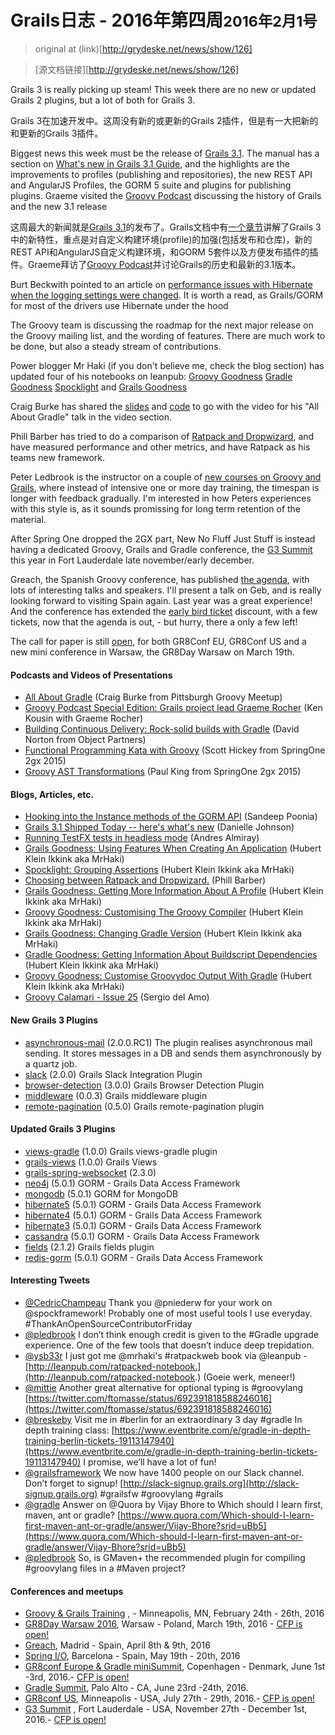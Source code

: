 # Grails日志 - 2016年第四周<small>2016年2月1号</small>

> original at (link)[http://grydeske.net/news/show/126]

> [源文档链接][http://grydeske.net/news/show/126]

Grails 3 is really picking up steam! This week there are no new or updated Grails 2 plugins, but a lot of both for Grails 3.

Grails 3在加速开发中。这周没有新的或更新的Grails 2插件，但是有一大把新的和更新的Grails 3插件。     

Biggest news this week must be the release of [Grails 3.1](https://github.com/grails/grails-core/releases/tag/v3.1.0). The manual has a section on [What's new in Grails 3.1 Guide](http://grails.github.io/grails-doc/3.1.x/guide/introduction.html#whatsNew31), and the highlights are the improvements to profiles (publishing and repositories), the new REST API and AngularJS Profiles, the GORM 5 suite and plugins for publishing plugins. Graeme visited the [Groovy Podcast](https://www.youtube.com/watch?v=ZxExU0lbMUI&feature=youtu.be) discussing the history of Grails and the new 3.1 release   


这周最大的新闻就是[Grails 3.1](https://github.com/grails/grails-core/releases/tag/v3.1.0)的发布了。Grails文档中有[一个章节](http://grails.github.io/grails-doc/3.1.x/guide/introduction.html#whatsNew31)讲解了Grails 3中的新特性，重点是对自定义构建环境(profile)的加强(包括发布和仓库)，新的REST API和AngularJS自定义构建环境，和GORM 5套件以及方便发布插件的插件。Graeme拜访了[Groovy Podcast](https://www.youtube.com/watch?v=ZxExU0lbMUI&feature=youtu.be)并讨论Grails的历史和最新的3.1版本。     

Burt Beckwith pointed to an article on [performance issues with Hibernate when the logging settings were changed](https://plumbr.eu/blog/io/how-we-accidentally-doubled-our-jdbc-traffic-with-hibernate). It is worth a read, as Grails/GORM for most of the drivers use Hibernate under the hood

The Groovy team is discussing the roadmap for the next major release on the Groovy mailing list, and the wording of features. There are much work to be done, but also a steady stream of contributions.

Power blogger Mr Haki (if you don't believe me, check the blog section) has updated four of his notebooks on leanpub: [Groovy Goodness](http://mrhaki.blogspot.dk/2016/02/groovy-goodness-notebook-is-updated.html) [Gradle Goodness](http://mrhaki.blogspot.dk/2016/02/gradle-goodness-notebook-updated.html) [Spocklight](http://mrhaki.blogspot.dk/2016/02/spocklight-notebook-is-updated.html) and [Grails Goodness](http://mrhaki.blogspot.dk/2016/02/grails-goodness-notebook-updated.html)

Craig Burke has shared the [slides](http://www.craigburke.com/gradle-intro/) and [code](https://github.com/craigburke/gradle-intro) to go with the video for his "All About Gradle" talk in the video section.

Phill Barber has tried to do a comparison of [Ratpack and Dropwizard](http://phillbarber.blogspot.com/2016/01/choosing-between-ratpack-and-dropwizard.html), and have measured performance and other metrics, and have Ratpack as his teams new framework.

Peter Ledbrook is the instructor on a couple of [new courses on Groovy and Grails](http://blog.cacoethes.co.uk/groovyandgrails/a-new-approach-to-training), where instead of intensive one or more day training, the timespan is longer with feedback gradually. I'm interested in how Peters experiences with this style is, as it sounds promissing for long term retention of the material.

After Spring One dropped the 2GX part, New No Fluff Just Stuff is instead having a dedicated Groovy, Grails and Gradle conference, the [G3 Summit](https://g3summit.com) this year in Fort Lauderdale late november/early december.

Greach, the Spanish Groovy conference, has published [the agenda](http://greachconf.com/agenda/), with lots of interesting talks and speakers. I'll present a talk on Geb, and is really looking forward to visiting Spain again. Last year was a great experience! And the conference has extended the [early bird ticket](http://greachconf.com/#tickets) discount, with a few tickets, now that the agenda is out, - but hurry, there a only a few left!

The call for paper is still [open](http://cfp.gr8conf.org/login/auth), for both GR8Conf EU, GR8Conf US and a new mini conference in Warsaw, the GR8Day Warsaw on March 19th.

#### Podcasts and Videos of Presentations

*   [All About Gradle](https://www.youtube.com/watch?v=xyJvFqLLdXg) (Craig Burke from Pittsburgh Groovy Meetup)
*   [Groovy Podcast Special Edition: Grails project lead Graeme Rocher](https://www.youtube.com/watch?v=ZxExU0lbMUI&feature=youtu.be) (Ken Kousin with Graeme Rocher)
*   [Building Continuous Delivery: Rock-solid builds with Gradle](https://objectpartners.com/2016/02/01/building-continuous-delivery-rock-solid-builds-with-gradle/) (David Norton from Object Partners)
*   [Functional Programming Kata with Groovy](http://www.infoq.com/presentations/fp-groovy) (Scott Hickey from SpringOne 2gx 2015)
*   [Groovy AST Transformations](http://www.infoq.com/presentations/groovy-ast-transformations) (Paul King from SpringOne 2gx 2015)

#### Blogs, Articles, etc.

*   [Hooking into the Instance methods of the GORM API](http://www.tothenew.com/blog/hooking-into-the-instance-methods-of-the-gorm-api/) (Sandeep Poonia)
*   [Grails 3.1 Shipped Today -- here's what's new](http://www.ociweb.com/resources/news/2016/01/28/grails-31-released) (Danielle Johnson)
*   [Running TestFX tests in headless mode](http://www.jroller.com/aalmiray/entry/running_testfx_tests_in_headless) (Andres Almiray)
*   [Grails Goodness: Using Features When Creating An Application](http://mrhaki.blogspot.dk/2016/01/grails-goodness-using-features-when.html) (Hubert Klein Ikkink aka MrHaki)
*   [Spocklight: Grouping Assertions](http://mrhaki.blogspot.dk/2016/01/spocklight-grouping-assertions.html) (Hubert Klein Ikkink aka MrHaki)
*   [Choosing between Ratpack and Dropwizard.](http://phillbarber.blogspot.com/2016/01/choosing-between-ratpack-and-dropwizard.html) (Phill Barber)
*   [Grails Goodness: Getting More Information About A Profile](http://mrhaki.blogspot.dk/2016/01/grails-goodness-getting-more.html) (Hubert Klein Ikkink aka MrHaki)
*   [Groovy Goodness: Customising The Groovy Compiler](http://mrhaki.blogspot.dk/2016/01/groovy-goodness-customising-groovy.html) (Hubert Klein Ikkink aka MrHaki)
*   [Grails Goodness: Changing Gradle Version](http://mrhaki.blogspot.dk/2016/01/grails-goodness-changing-gradle-version.html) (Hubert Klein Ikkink aka MrHaki)
*   [Gradle Goodness: Getting Information About Buildscript Dependencies](http://mrhaki.blogspot.dk/2016/01/gradle-goodness-getting-information.html) (Hubert Klein Ikkink aka MrHaki)
*   [Groovy Goodness: Customise Groovydoc Output With Gradle](http://mrhaki.blogspot.dk/2016/01/groovy-goodness-customise-groovydoc.html) (Hubert Klein Ikkink aka MrHaki)
*   [Groovy Calamari - Issue 25](http://groovycalamari.com/issues/25) (Sergio del Amo)

#### New Grails 3 Plugins

*   [asynchronous-mail](https://bintray.com/kefirsf/plugins/asynchronous-mail/view) (2.0.0.RC1) The plugin realises asynchronous mail sending. It stores messages in a DB and sends them asynchronously by a quartz job.
*   [slack](https://bintray.com/mathifonseca/grails-plugins/slack/view) (2.0.0) Grails Slack Integration Plugin
*   [browser-detection](https://bintray.com/mathifonseca/grails-plugins/browser-detection/view) (3.0.0) Grails Browser Detection Plugin
*   [middleware](https://bintray.com/lduarte/plugins/middleware/view) (0.0.3) Grails middleware plugin
*   [remote-pagination](https://bintray.com/amitjain/plugins/remote-pagination/view) (0.5.0) Grails remote-pagination plugin

#### Updated Grails 3 Plugins

*   [views-gradle](https://bintray.com/grails/plugins/views-gradle/view) (1.0.0) Grails views-gradle plugin
*   [grails-views](https://bintray.com/grails/plugins/grails-views/view) (1.0.0) Grails Views
*   [grails-spring-websocket](https://bintray.com/zyro/maven/grails-spring-websocket/view) (2.3.0)
*   [neo4j](https://bintray.com/grails/plugins/neo4j/view) (5.0.1) GORM - Grails Data Access Framework
*   [mongodb](https://bintray.com/grails/plugins/mongodb/view) (5.0.1) GORM for MongoDB
*   [hibernate5](https://bintray.com/grails/plugins/hibernate5/view) (5.0.1) GORM - Grails Data Access Framework
*   [hibernate4](https://bintray.com/grails/plugins/hibernate4/view) (5.0.1) GORM - Grails Data Access Framework
*   [hibernate3](https://bintray.com/grails/plugins/hibernate3/view) (5.0.1) GORM - Grails Data Access Framework
*   [cassandra](https://bintray.com/grails/plugins/cassandra/view) (5.0.1) GORM - Grails Data Access Framework
*   [fields](https://bintray.com/grails/plugins/fields/view) (2.1.2) Grails fields plugin
*   [redis-gorm](https://bintray.com/grails/plugins/redis-gorm/view) (5.0.1) GORM - Grails Data Access Framework

#### Interesting Tweets

*   [@CedricChampeau](https://twitter.com/CedricChampeau/status/693055377982767104) Thank you @pniederw for your work on @spockframework! Probably one of most useful tools I use everyday. #ThankAnOpenSourceContributorFriday
*   [@pledbrook](https://twitter.com/pledbrook/status/693025569437523968) I don’t think enough credit is given to the #Gradle upgrade experience. One of the few tools that doesn’t induce deep trepidation.
*   [@ysb33r](https://twitter.com/ysb33r/status/692825347159674880) I just got me @mrhaki's #ratpackweb book via @leanpub - [http://leanpub.com/ratpacked-notebook.](http://leanpub.com/ratpacked-notebook.) (Goeie werk, meneer!)
*   [@mittie](https://twitter.com/mittie/status/692394076809863168) Another great alternative for optional typing is #groovylang [https://twitter.com/ftomasse/status/692391818588246016](https://twitter.com/ftomasse/status/692391818588246016)
*   [@breskeby](https://twitter.com/breskeby/status/692385357170655233) Visit me in #berlin for an extraordinary 3 day #gradle In depth training class: [https://www.eventbrite.com/e/gradle-in-depth-training-berlin-tickets-19113147940](https://www.eventbrite.com/e/gradle-in-depth-training-berlin-tickets-19113147940) I promise, we’ll have a lot of fun!
*   [@grailsframework](https://twitter.com/grailsframework/status/692374779874164736) We now have 1400 people on our Slack channel. Don’t forget to signup! [http://slack-signup.grails.org](http://slack-signup.grails.org) #grailsfw #groovylang #grails
*   [@gradle](https://twitter.com/gradle/status/692010575874789376) Answer on @Quora by Vijay Bhore to Which should I learn first, maven, ant or gradle? [https://www.quora.com/Which-should-I-learn-first-maven-ant-or-gradle/answer/Vijay-Bhore?srid=uBb5](https://www.quora.com/Which-should-I-learn-first-maven-ant-or-gradle/answer/Vijay-Bhore?srid=uBb5)
*   [@pledbrook](https://twitter.com/pledbrook/status/691924833827950592) So, is GMaven+ the recommended plugin for compiling #groovylang files in a #Maven project?

#### Conferences and meetups

*   [Groovy & Grails Training](https://objectpartners.com/training/groovyandgrails/) , - Minneapolis, MN, February 24th - 26th, 2016
*   [GR8Day Warsaw 2016](http://www.meetup.com/Warsaw-Groovy-User-Group/events/227938015/), Warsaw - Poland, March 19th, 2016 - [CFP is open!](http://cfp.gr8conf.org/login/auth)
*   [Greach](http://greachconf.com/), Madrid - Spain, April 8th & 9th, 2016
*   [Spring I/O](http://www.springio.net/), Barcelona - Spain, May 19th - 20th, 2016
*   [GR8conf Europe & Gradle miniSummit](http://gr8conf.eu/), Copenhagen - Denmark, June 1st -3rd, 2016.- [CFP is open!](http://cfp.gr8conf.org/)
*   [Gradle Summit](http://gradlesummit.com), Palo Alto - CA, June 23rd -24th, 2016.
*   [GR8conf US](http://gr8conf.us/), Minneapolis - USA, July 27th - 29th, 2016.- [CFP is open!](http://cfp.gr8conf.org/)
*   [G3 Summit](https://g3summit.com) , Fort Lauderdale - USA, November 27th - December 1st, 2016.- [CFP is open!](https://g3summit.com/home/speaker_request)
